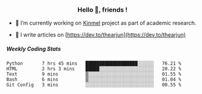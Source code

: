 <h3 align="center">Hello 👋, friends !</h3>

- 🔭 I’m currently working on [Kinmel](https://github.com/thearjun/kinmel) project as part of academic research.

- 📝 I write articles on [https://dev.to/thearjun](https://dev.to/thearjun)


##### Weekly Coding Stats
<!--START_SECTION:waka-->
```text
Python       7 hrs 45 mins   ███████████████████░░░░░░   76.21 % 
HTML         2 hrs 3 mins    █████░░░░░░░░░░░░░░░░░░░░   20.22 % 
Text         9 mins          ▒░░░░░░░░░░░░░░░░░░░░░░░░   01.55 % 
Bash         6 mins          ▒░░░░░░░░░░░░░░░░░░░░░░░░   01.04 % 
Git Config   3 mins          ░░░░░░░░░░░░░░░░░░░░░░░░░   00.55 % 
```
<!--END_SECTION:waka-->

